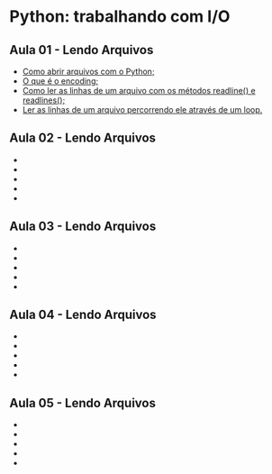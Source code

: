 # Python: trabalhando com I/O

## Aula 01 - Lendo Arquivos
* [Como abrir arquivos com o Python;](#)
* [O que é o encoding;](#)
* [Como ler as linhas de um arquivo com os métodos readline() e readlines();](#)
* [Ler as linhas de um arquivo percorrendo ele através de um loop.](#)

## Aula 02 - Lendo Arquivos
* [](#)
* [](#)
* [](#)
* [](#)
* [](#)

## Aula 03 - Lendo Arquivos
* [](#)
* [](#)
* [](#)
* [](#)
* [](#)

## Aula 04 - Lendo Arquivos
* [](#)
* [](#)
* [](#)
* [](#)
* [](#)

## Aula 05 - Lendo Arquivos
* [](#)
* [](#)
* [](#)
* [](#)
* [](#)
